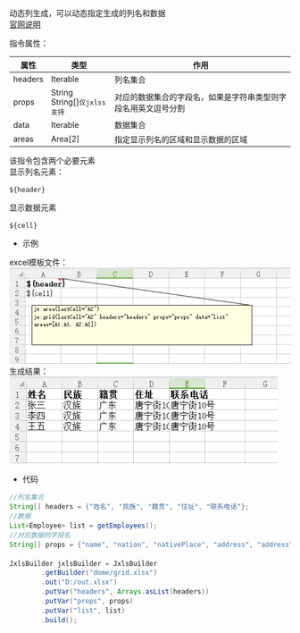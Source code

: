 动态列生成，可以动态指定生成的列名和数据   
[官网说明](http://jxls.sourceforge.net/reference/grid_command.html)

指令属性：

| 属性 | 类型 | 作用 |
|---|---|---|
| headers | Iterable<String> | 列名集合 |
| props | String<br>String[]`仅jxlss支持` | 对应的数据集合的字段名，如果是字符串类型则字段名用英文逗号分割 |
| data | Iterable | 数据集合 |
| areas | Area[2] | 指定显示列名的区域和显示数据的区域 |

该指令包含两个必要元素    
显示列名元素：
```
${header}
```
显示数据元素
```
${cell}
```

- 示例   

excel模板文件：  
![excel模板](img/170740_600cdf08_1424806.png "excel模板.png")   
生成结果：   
![生成结果](img/170836_5f115e33_1424806.png "生成结果.png")


- 代码

``` java
//列名集合
String[] headers = {"姓名", "民族", "籍贯", "住址", "联系电话"};
//数据
List<Employee> list = getEmployees();
//对应数据的字段名
String[] props = {"name", "nation", "nativePlace", "address", "address"};

JxlsBuilder jxlsBuilder = JxlsBuilder
        .getBuilder("dome/grid.xlsx")
        .out("D:/out.xlsx")
        .putVar("headers", Arrays.asList(headers))
        .putVar("props", props)
        .putVar("list", list)
        .build();
```